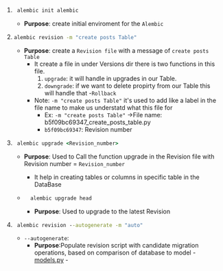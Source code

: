 1. ```cmd
    alembic init alembic 
    ```
    - __Purpose__: create initial enviroment for the `Alembic`

2.  ```cmd
    alembic revision -m "create posts Table"
    ```
    - __Purpose__: create a `Revision file` with a message of `create posts Table`
        - It create a file in under Versions dir there is two functions in this file.
            1. `upgrade`: it will handle in upgrades in our Table. 
            2. `downgrade`: if we want to delete propirty from our Table this will handle that -`Rollback` 
        - Note: `-m "create posts Table"` it's used to add like a label in the file name to make us understatd what this file for 
            - Ex: `-m "create posts Table"` ->File name: b5f09bc69347_create_posts_table.py 
            - `b5f09bc69347`: Revision number
3. ```cmd
    alembic upgrade <Revision_number>
    ```
    - __Purpose__: Used to Call the function upgrade in the Revision file with Revision number = `Revision_number`
        - It help in creating tables or columns in specific table in the DataBase

    - ```cmd 
        alembic upgrade head
        ```
        - __Purpose__: Used to upgrade to the latest Revision 

4. ```cmd
    alembic revision --autogenerate -m "auto"
    ```
    - `--autogenerate`:
        - __Purpose__:Populate revision script with candidate migration operations, based on comparison of database to model - [models.py](app/models.py) -

